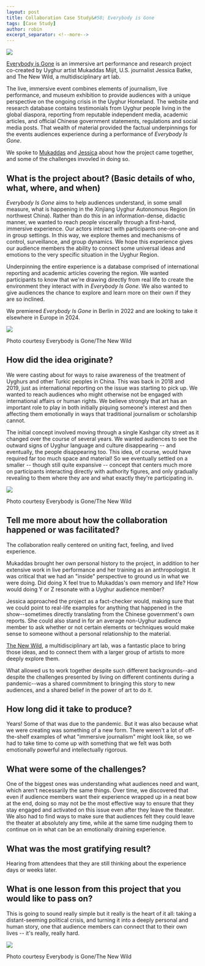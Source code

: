 ```yaml
---
layout: post
title: Collaboration Case Study&#58; Everybody is Gone
tags: [Case Study]
author: robin
excerpt_separator: <!--more-->
---
```

![](/assets/img/everybodygone/website.png)

[Everybody is Gone](https://www.everybodyisgone.org/) is an immersive art performance and research project co-created by Uyghur artist Mukaddas Mijit, U.S. journalist Jessica Batke, and The New Wild, a multidisciplinary art lab. 

<!--more-->

The live, immersive event combines elements of journalism, live performance, and museum exhibition to provide audiences with a unique perspective on the ongoing crisis in the Uyghur Homeland. The website and research database contains testimonials from Uyghur people living in the global diaspora, reporting from reputable independent media, academic articles, and official Chinese government statements, regulations and social media posts. That wealth of material provided the factual underpinnings for the events audiences experience during a performance of _Everybody Is Gone_.

We spoke to [Mukaddas](https://mukaddasmijit.wixsite.com/mukaddas-mijit) and [Jessica](https://jessicabatke.com/) about how the project came together, and some of the challenges invovled in doing so. 


## What is the project about? (Basic details of who, what, where, and when)

_Everybody Is Gone_ aims to help audiences understand, in some small measure, what is happening in the Xinjiang Uyghur Autonomous Region (in northwest China). Rather than do this in an information-dense, didactic manner, we wanted to reach people viscerally through a first-hand, immersive experience. Our actors interact with participants one-on-one and in group settings. In this way, we explore themes and mechanisms of control, surveillance, and group dynamics. We hope this experience gives our audience members the ability to connect some universal ideas and emotions to the very specific situation in the Uyghur Region.

Underpinning the entire experience is a database comprised of international reporting and academic articles covering the region. We wanted participants to know that we're drawing directly from real life to create the environment they interact with in _Everybody Is Gone_. We also wanted to give audiences the chance to explore and learn more on their own if they are so inclined.

We premiered _Everybody Is Gone_ in Berlin in 2022 and are looking to take it elsewhere in Europe in 2024.

![](/assets/img/everybodygone/motherland.jpg)
<p class="caption">Photo courtesy Everybody is Gone/The New Wild</p>

## How did the idea originate?

We were casting about for ways to raise awareness of the treatment of Uyghurs and other Turkic peoples in China. This was back in 2018 and 2019, just as international reporting on the issue was starting to pick up.  We wanted to reach audiences who might otherwise not be engaged with international affairs or human rights. We believe strongly that art has an important role to play in both initially piquing someone's interest and then affecting them emotionally in ways that traditional journalism or scholarship cannot.

The initial concept involved moving through a single Kashgar city street as it changed over the course of several years. We wanted audiences to see the outward signs of Uyghur language and culture disappearing -- and eventually, the people disappearing too. This idea, of course, would have required far too much space and material! So we eventually settled on a smaller -- though still quite expansive -- concept that centers much more on participants interacting directly with authority figures, and only gradually revealing to them where they are and what exactly they're participating in.

![](/assets/img/everybodygone/hands.jpg)
<p class="caption">Photo courtesy Everybody is Gone/The New Wild</p>

## Tell me more about how the collaboration happened or was facilitated?

The collaboration really centered on uniting fact, feeling, and lived experience.

Mukaddas brought her own personal history to the project, in addition to her extensive work in live performance and her training as an anthropologist. It was critical that we had an "inside" perspective to ground us in what we were doing. Did doing X feel true to Mukaddas's own memory and life? How would doing Y or Z resonate with a Uyghur audience member?

Jessica approached the project as a fact-checker would, making sure that we could point to real-life examples for anything that happened in the show--sometimes directly translating from the Chinese government's own reports. She could also stand in for an average non-Uyghur audience member to ask whether or not certain elements or techniques would make sense to someone without a personal relationship to the material.

[The New Wild](https://www.thenewwild.org/everybody-is-gone), a multidisciplinary art lab, was a fantastic place to bring those ideas, and to connect them with a larger group of artists to more deeply explore them.

What allowed us to work together despite such different backgrounds--and despite the challenges presented by living on different continents during a pandemic--was a shared commitment to bringing this story to new audiences, and a shared belief in the power of art to do it.

## How long did it take to produce?

Years! Some of that was due to the pandemic. But it was also because what we were creating was something of a new form. There weren't a lot of off-the-shelf examples of what "immersive journalism" might look like, so we had to take time to come up with something that we felt was both emotionally powerful and intellectually rigorous.

## What were some of the challenges?

One of the biggest ones was understanding what audiences need and want, which aren't necessarily the same things. Over time, we discovered that even if audience members want their experience wrapped up in a neat bow at the end, doing so may not be the most effective way to ensure that they stay engaged and activated on this issue even after they leave the theater. We also had to find ways to make sure that audiences felt they could leave the theater at absolutely any time, while at the same time nudging them to continue on in what can be an emotionally draining experience.

## What was the most gratifying result?

Hearing from attendees that they are still thinking about the experience days or weeks later.

## What is one lesson from this project that you would like to pass on?

This is going to sound really simple but it really is the heart of it all: taking a distant-seeming political crisis, and turning it into a deeply personal and human story, one that audience members can connect that to their own lives -- it's really, really hard.

![](/assets/img/everybodygone/screen.jpg)
<p class="caption">Photo courtesy Everybody is Gone/The New Wild</p>